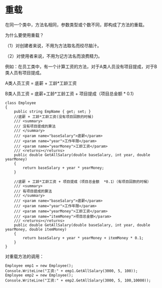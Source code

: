 # 重载

在同一个类中，方法名相同，参数类型或个数不同，即构成了方法的重载。

为什么要使用重载？

（1）对创建者来说，不用为方法取名而绞尽脑汁。

（2）对使用者来说，不用为记方法名而浪费精力。

例如：在员工类中，有一个计算工资的方法，对于A类人员没有项目提成，对于B类人员有项目提成。

A类人员工资 = 底薪 + 工龄*工龄工资

B类人员工资 = 底薪+工龄*工龄工资 + 项目提成（项目总金额  * 0.1）

```
class Employee
{
    public string EmpName { get; set; }
    //底薪 + 工龄*工龄工资(没有项目回款的时候)
    /// <summary>
    /// 没有项目提成的算法
    /// </summary>
    /// <param name="baseSalary">底薪</param>
    /// <param name="year">工作年限</param>
    /// <param name="yearMoney">工龄工资</param>
    /// <returns></returns>
    public double GetAllSalary(double baseSalary, int year, double yearMoney)
    {
        return baseSalary + year * yearMoney;
    }
    
    //底薪 + 工龄*工龄工资 + 项目提成（项目总金额  *0.1）（有项目回款的时候）
    /// <summary>
    /// 有项目提成的算法
    /// </summary>
    /// <param name="baseSalary">底薪</param>
    /// <param name="year">工作年限</param>
    /// <param name="yearMoney">工龄工资</param>
    /// <param name="itemMoney">项目总金额</param>
    /// <returns></returns>
    public double GetAllSalary(double baseSalary, int year, double yearMoney, double itemMoney)
    {
        return baseSalary + year * yearMoney + itemMoney * 0.1;
    }
}
```

对重载方法的调用：

```
Employee emp1 = new Employee();
Console.WriteLine("工资:" + emp1.GetAllSalary(3000, 5, 100));
Employee emp2 = new Employee();
Console.WriteLine("工资:" + emp2.GetAllSalary(3000, 5, 100,10000));
```

